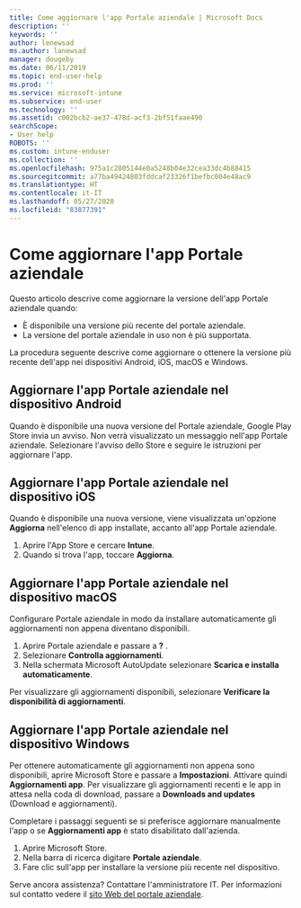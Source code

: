 ```yaml
---
title: Come aggiornare l'app Portale aziendale | Microsoft Docs
description: ''
keywords: ''
author: lenewsad
ms.author: lanewsad
manager: dougeby
ms.date: 06/11/2019
ms.topic: end-user-help
ms.prod: ''
ms.service: microsoft-intune
ms.subservice: end-user
ms.technology: ''
ms.assetid: c002bcb2-ae37-478d-acf3-2bf51faae490
searchScope:
- User help
ROBOTS: ''
ms.custom: intune-enduser
ms.collection: ''
ms.openlocfilehash: 975a1c2805144e0a5248b04e32cea33dc4b88415
ms.sourcegitcommit: a77ba49424803fddcaf23326f1befbc004e48ac9
ms.translationtype: HT
ms.contentlocale: it-IT
ms.lasthandoff: 05/27/2020
ms.locfileid: "83877391"
---
```

# <a name="how-to-update-the-company-portal-app"></a>Come aggiornare l'app Portale aziendale

Questo articolo descrive come aggiornare la versione dell'app Portale aziendale quando:  
* È disponibile una versione più recente del portale aziendale.
* La versione del portale aziendale in uso non è più supportata.

La procedura seguente descrive come aggiornare o ottenere la versione più recente dell'app nei dispositivi Android, iOS, macOS e Windows.    

## <a name="update-the-company-portal-app-on-your-android-device"></a>Aggiornare l'app Portale aziendale nel dispositivo Android  

Quando è disponibile una nuova versione del Portale aziendale, Google Play Store invia un avviso. Non verrà visualizzato un messaggio nell'app Portale aziendale. Selezionare l'avviso dello Store e seguire le istruzioni per aggiornare l'app. 

## <a name="update-the-company-portal-app-on-your-ios-device"></a>Aggiornare l'app Portale aziendale nel dispositivo iOS  

Quando è disponibile una nuova versione, viene visualizzata un'opzione **Aggiorna** nell'elenco di app installate, accanto all'app Portale aziendale.  

1. Aprire l'App Store e cercare **Intune**.  
2. Quando si trova l'app, toccare **Aggiorna**.  

## <a name="update-the-company-portal-app-on-your-macos-device"></a>Aggiornare l'app Portale aziendale nel dispositivo macOS

Configurare Portale aziendale in modo da installare automaticamente gli aggiornamenti non appena diventano disponibili. 

1. Aprire Portale aziendale e passare a **?** . 
2. Selezionare **Controlla aggiornamenti**. 
3. Nella schermata Microsoft AutoUpdate selezionare **Scarica e installa automaticamente**. 

Per visualizzare gli aggiornamenti disponibili, selezionare **Verificare la disponibilità di aggiornamenti**.  

## <a name="update-the-company-portal-app-on-your-windows-device"></a>Aggiornare l'app Portale aziendale nel dispositivo Windows
Per ottenere automaticamente gli aggiornamenti non appena sono disponibili, aprire Microsoft Store e passare a **Impostazioni**. Attivare quindi **Aggiornamenti app**. Per visualizzare gli aggiornamenti recenti e le app in attesa nella coda di download, passare a **Downloads and updates** (Download e aggiornamenti).  

Completare i passaggi seguenti se si preferisce aggiornare manualmente l'app o se **Aggiornamenti app** è stato disabilitato dall'azienda.  
1. Aprire Microsoft Store.
2. Nella barra di ricerca digitare **Portale aziendale**.
3. Fare clic sull'app per installare la versione più recente nel dispositivo. 


Serve ancora assistenza? Contattare l'amministratore IT. Per informazioni sul contatto vedere il [sito Web del portale aziendale](https://go.microsoft.com/fwlink/?linkid=2010980).
